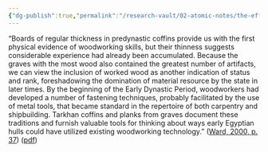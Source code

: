```yaml
---
{"dg-publish":true,"permalink":"/research-vault/02-atomic-notes/the-effort-and-technology-for-woodworking-shows-the-status-and-cost-associated-with-egyptian-ships/"}
---
```


“Boards of regular thickness in predynastic coffins provide us with the first physical evidence of woodworking skills, but their thinness suggests considerable experience had already been accumulated. Because the graves with the most wood also contained the greatest number of artifacts, we can view the inclusion of worked wood as another indication of status and rank, foreshadowing the domination of material resource by the state in later times. By the beginning of the Early Dynastic Period, woodworkers had developed a number of fastening techniques, probably facilitated by the use of metal tools, that became standard in the repertoire of both carpentry and shipbuilding. Tarkhan coffins and planks from graves document these traditions and furnish valuable tools for thinking about ways early Egyptian hulls could have utilized existing woodworking technology.” ([Ward, 2000, p. 37](zotero://select/library/items/Z98WYCE6)) ([pdf](zotero://open-pdf/library/items/UD954MWU?page=47&annotation=7TKVLCQ2))